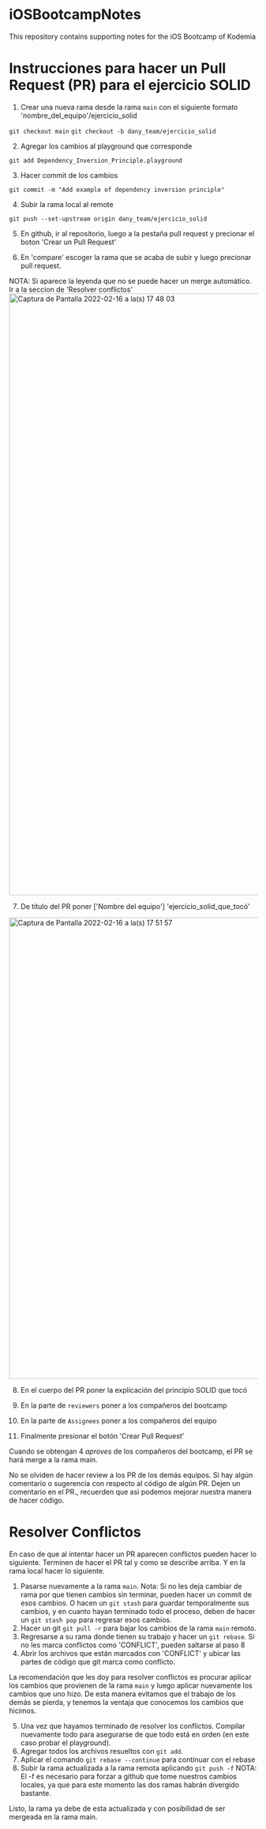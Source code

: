 # iOSBootcampNotes
This repository contains supporting notes for the iOS Bootcamp of Kodemia

# Instrucciones para hacer un Pull Request (PR) para el ejercicio SOLID

1. Crear una nueva rama desde la rama `main` con el siguiente formato 'nombre_del_equipo'/ejercicio_solid

`git checkout main`
`git checkout -b dany_team/ejercicio_solid`

2. Agregar los cambios al playground que corresponde

`git add Dependency_Inversion_Principle.playground`

3. Hacer commit de los cambios

`git commit -m "Add example of dependency inversion principle"`

4. Subir la rama local al remote

`git push --set-upstream origin dany_team/ejercicio_solid`

5. En github, ir al repositorio, luego a la pestaña pull request y precionar el boton 'Crear un Pull Request'

6. En 'compare' escoger la rama que se acaba de subir y luego precionar pull request.

NOTA: Si aparece la leyenda que no se puede hacer un merge automático. Ir a la seccion de 'Resolver conflictos'
<img width="1218" alt="Captura de Pantalla 2022-02-16 a la(s) 17 48 03" src="https://user-images.githubusercontent.com/14959107/154376713-b77fbce4-40b4-44d9-b251-f438e885a7c8.png">

7. De título del PR poner ['Nombre del equipo'] 'ejercicio_solid_que_tocó'
<img width="934" alt="Captura de Pantalla 2022-02-16 a la(s) 17 51 57" src="https://user-images.githubusercontent.com/14959107/154377091-26617a73-5eb9-4928-bf5a-577cf9d26b0e.png">

8. En el cuerpo del PR poner la explicación del principio SOLID que tocó

9. En la parte de `reviewers` poner a los compañeros del bootcamp
10. En la parte de `Assignees` poner a los compañeros del equipo
11. Finalmente presionar el botón 'Crear Pull Request'

Cuando se obtengan 4 *aproves* de los compañeros del bootcamp, el PR se hará merge a la rama main.

No se olviden de hacer review a los PR de los demás equipos. Si hay algún comentario o sugerencia con respecto al código de algún PR. Dejen un comentario en el PR., recuerden que asi podemos mejorar nuestra manera de hacer código.


# Resolver Conflictos
En caso de que al intentar hacer un PR aparecen conflictos pueden hacer lo siguiente. Terminen de hacer el PR tal y como se describe arriba. Y en la rama local hacer lo siguiente.

1. Pasarse nuevamente a la rama `main`.  Nota: Si no les deja cambiar de rama por que tienen cambios sin terminar, pueden hacer un commit de esos cambios. O hacen un `git stash` para guardar temporalmente sus cambios, y en cuanto hayan terminado todo el proceso, deben de hacer un `git stash pop` para regresar esos cambios.
2. Hacer un git `git pull -r` para bajar los cambios de la rama `main` remoto.
3. Regresarse a su rama donde tienen su trabajo y hacer un `git rebase`. Si no les marca conflictos como 'CONFLICT', pueden saltarse al paso 8
4. Abrir los archivos que están marcados con 'CONFLICT' y ubicar las partes de código que git marca como conflicto.

La recomendación que les doy para resolver conflictos es procurar aplicar los cambios que provienen de la rama `main` y luego aplicar nuevamente los cambios que uno hizo. De esta manera evitamos que el trabajo de los demás se pierda, y tenemos la ventaja que conocemos los cambios que hicimos.

5. Una vez que hayamos terminado de resolver los conflictos. Compilar nuevamente todo para asegurarse de que todo está en orden (en este caso probar el playground). 
6. Agregar todos los archivos resueltos con `git add`.
7. Aplicar el comando `git rebase --continue` para continuar con el rebase
8. Subir la rama actualizada a la rama remota aplicando `git push -f` NOTA: El -f es necesario para forzar a github que tome nuestros cambios locales, ya que para este momento las dos ramas habrán divergido bastante.

Listo, la rama ya debe de esta actualizada y con posibilidad de ser mergeada en la rama main.

